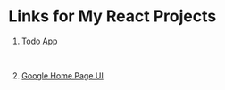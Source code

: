 # Links for My React Projects

1. [Todo App][todoapp]  
<br/>

2. [Google Home Page UI][googlesearch]


[googlesearch]: https://reactjs-google-search-home-page.vercel.app/  
[todoapp]: https://reactjs-todo-m.vercel.app/
